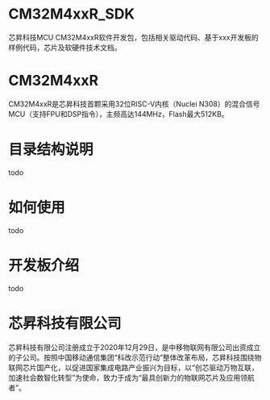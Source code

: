 # CM32M4xxR_SDK
芯昇科技MCU CM32M4xxR软件开发包，包括相关驱动代码、基于xxx开发板的样例代码，芯片及软硬件技术文档。
# CM32M4xxR
CM32M4xxR是芯昇科技首颗采用32位RISC-V内核（Nuclei N308）的混合信号MCU（支持FPU和DSP指令），主频高达144MHz，Flash最大512KB。
# 目录结构说明
todo
# 如何使用
todo
# 开发板介绍
todo
# 芯昇科技有限公司
芯昇科技有限公司注册成立于2020年12月29日，是中移物联网有限公司出资成立的子公司。按照中国移动通信集团“科改示范行动”整体改革布局，芯昇科技围绕物联网芯片国产化，以促进国家集成电路产业振兴为目标，以“创芯驱动万物互联，加速社会数智化转型”为使命，致力于成为“最具创新力的物联网芯片及应用领航者”。
